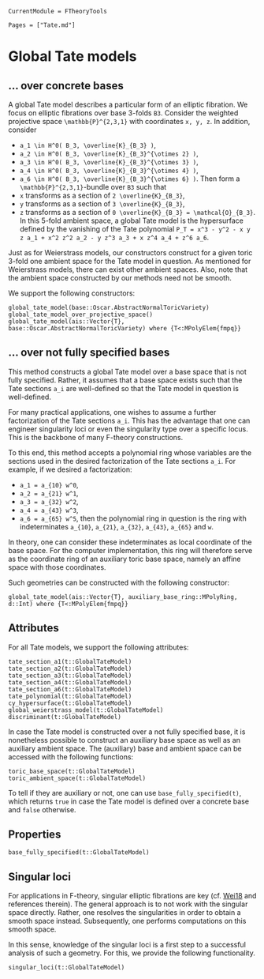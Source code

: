 ```@meta
CurrentModule = FTheoryTools
```

```@contents
Pages = ["Tate.md"]
```

# Global Tate models

## ... over concrete bases

A global Tate model describes a particular form of an elliptic fibration.
We focus on elliptic fibrations over base 3-folds ``B3``. Consider
the weighted projective space ``\mathbb{P}^{2,3,1}`` with coordinates
``x, y, z``. In addition, consider
* ``a_1 \in H^0( B_3, \overline{K}_{B_3} )``,
* ``a_2 \in H^0( B_3, \overline{K}_{B_3}^{\otimes 2} )``,
* ``a_3 \in H^0( B_3, \overline{K}_{B_3}^{\otimes 3} )``,
* ``a_4 \in H^0( B_3, \overline{K}_{B_3}^{\otimes 4} )``,
* ``a_6 \in H^0( B_3, \overline{K}_{B_3}^{\otimes 6} )``.
Then form a ``\mathbb{P}^{2,3,1}``-bundle over ``B3`` such that
* ``x`` transforms as a section of ``2 \overline{K}_{B_3}``,
* ``y`` transforms as a section of ``3 \overline{K}_{B_3}``,
* ``z`` transforms as a section of ``0 \overline{K}_{B_3} = \mathcal{O}_{B_3}``.
In this 5-fold ambient space, a global Tate model is the hypersurface defined
by the vanishing of the Tate polynomial
``P_T = x^3 - y^2 - x y z a_1 + x^2 z^2 a_2 - y z^3 a_3 + x z^4 a_4 + z^6 a_6``.

Just as for Weierstrass models, our constructors construct for a given
toric 3-fold one ambient space for the Tate model in question. As mentioned
for Weierstrass models, there can exist other ambient spaces. Also, note that
the ambient space constructed by our methods need not be smooth.

We support the following constructors:
```@docs
global_tate_model(base::Oscar.AbstractNormalToricVariety)
global_tate_model_over_projective_space()
global_tate_model(ais::Vector{T}, base::Oscar.AbstractNormalToricVariety) where {T<:MPolyElem{fmpq}}
```

## ... over not fully specified bases

This method constructs a global Tate model over a base space that is not
fully specified. Rather, it assumes that a base space exists such that
the Tate sections ``a_i`` are well-defined so that the Tate model in
question is well-defined.

For many practical applications, one wishes to assume a further factorization
of the Tate sections ``a_i``. This has the advantage that one can engineer
singularity loci or even the singularity type over a specific locus. This is
the backbone of many F-theory constructions.

To this end, this method accepts a polynomial ring whose variables are the sections
used in the desired factorization of the Tate sections ``a_i``. For example, if we
desired a factorization:
* ``a_1 = a_{10} w^0``,
* ``a_2 = a_{21} w^1``,
* ``a_3 = a_{32} w^2``,
* ``a_4 = a_{43} w^3``,
* ``a_6 = a_{65} w^5``,
then the polynomial ring in question is the ring with indeterminates
``a_{10}``, ``a_{21}``, ``a_{32}``, ``a_{43}``, ``a_{65}`` and ``w``.

In theory, one can consider these indeterminates as local coordinate of the base space.
For the computer implementation, this ring will therefore serve as the coordinate
ring of an auxiliary toric base space, namely an affine space with those coordinates.

Such geometries can be constructed with the following constructor:
```@docs
global_tate_model(ais::Vector{T}, auxiliary_base_ring::MPolyRing, d::Int) where {T<:MPolyElem{fmpq}}
```


## Attributes

For all Tate models, we support the following attributes:
```@docs
tate_section_a1(t::GlobalTateModel)
tate_section_a2(t::GlobalTateModel)
tate_section_a3(t::GlobalTateModel)
tate_section_a4(t::GlobalTateModel)
tate_section_a6(t::GlobalTateModel)
tate_polynomial(t::GlobalTateModel)
cy_hypersurface(t::GlobalTateModel)
global_weierstrass_model(t::GlobalTateModel)
discriminant(t::GlobalTateModel)
```
In case the Tate model is constructed over a not fully specified base, it is
nonetheless possible to construct an auxiliary base space as well as an
auxiliary ambient space. The (auxiliary) base and ambient space can
be accessed with the following functions:
```@docs
toric_base_space(t::GlobalTateModel)
toric_ambient_space(t::GlobalTateModel)
```
To tell if they are auxiliary or not, one can use `base_fully_specified(t)`,
which returns `true` in case the Tate model is defined over a concrete base and
`false` otherwise.


## Properties

```@docs
base_fully_specified(t::GlobalTateModel)
```

## Singular loci

For applications in F-theory, singular elliptic fibrations are key
(cf. [Wei18](@cite) and references therein). The general approach is
to not work with the singular space directly. Rather, one resolves
the singularities in order to obtain a smooth space instead.
Subsequently, one performs computations on this smooth space.

In this sense, knowledge of the singular loci is a first step to
a successful analysis of such a geometry. For this, we provide
the following functionality.
```@docs
singular_loci(t::GlobalTateModel)
```
